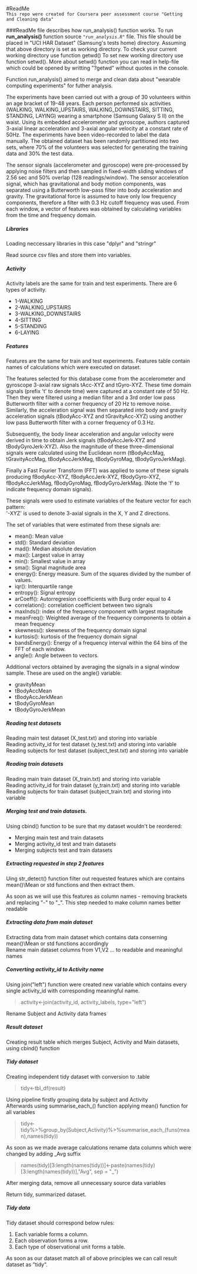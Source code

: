 #ReadMe  
`This repo were created for Coursera peer assessment course "Getting and Cleaning data"`  

###ReadMe file describes how run_analysis() function works.
To run **run_analysis()** function source *`"run_analysis.R"`* file.
This file should be placed in "UCI HAR Dataset" (Samsung's tests home) directory.
Assuming that above directory is set as working directory. To check your current working directory use function getwd()
To set new working directory use function setwd(). More about setwd() function you can read in help-file which could 
be opened by writting "?getwd" without quotes in the console.

 Function run_analysis() aimed to merge and clean data about "wearable computing experiments" for futher analysis.

The experiments have been carried out with a group of 30 volunteers within an age bracket of 19-48 years. 
Each person performed six activities (WALKING, WALKING_UPSTAIRS, WALKING_DOWNSTAIRS, SITTING, STANDING, LAYING) 
wearing a smartphone (Samsung Galaxy S II) on the waist. Using its embedded accelerometer and gyroscope, 
authors captured 3-axial linear acceleration and 3-axial angular velocity at a constant rate of 50Hz. 
The experiments have been video-recorded to label the data manually. The obtained dataset has been randomly partitioned into two sets, where 70% of the volunteers was selected for generating the training data and 30% the test data. 

The sensor signals (accelerometer and gyroscope) were pre-processed by applying noise filters and then sampled in 
fixed-width sliding windows of 2.56 sec and 50% overlap (128 readings/window). 
The sensor acceleration signal, which has gravitational and body motion components,
was separated using a Butterworth low-pass filter into body acceleration and gravity. 
The gravitational force is assumed to have only low frequency components, therefore a filter with 0.3 Hz cutoff frequency was used. From each window, a vector of features was obtained by calculating variables from the time and frequency domain.

##### Libraries
Loading neccessary libraries in this case "dplyr" and "stringr"

Read source csv files and store them into variables.
##### Activity
Activity labels are the same for train and test experiments. There are 6 types of activity.
- 1-WALKING
- 2-WALKING_UPSTAIRS
- 3-WALKING_DOWNSTAIRS
- 4-SITTING
- 5-STANDING
- 6-LAYING 

##### Features
Features are the same for train and test experiments. Features table contain names of calculations which were executed on dataset.

The features selected for this database come from the accelerometer and gyroscope 3-axial raw signals tAcc-XYZ and tGyro-XYZ. These time domain signals (prefix 't' to denote time) were captured at a constant rate of 50 Hz. Then they were filtered using a median filter and a 3rd order low pass Butterworth filter with a corner frequency of 20 Hz to remove noise. Similarly, the acceleration signal was then separated into body and gravity acceleration signals (tBodyAcc-XYZ and tGravityAcc-XYZ) using another low pass Butterworth filter with a corner frequency of 0.3 Hz. 

Subsequently, the body linear acceleration and angular velocity were derived in time to obtain Jerk signals (tBodyAccJerk-XYZ and tBodyGyroJerk-XYZ). Also the magnitude of these three-dimensional signals were calculated using the Euclidean norm (tBodyAccMag, tGravityAccMag, tBodyAccJerkMag, tBodyGyroMag, tBodyGyroJerkMag). 

Finally a Fast Fourier Transform (FFT) was applied to some of these signals producing fBodyAcc-XYZ, fBodyAccJerk-XYZ, fBodyGyro-XYZ, fBodyAccJerkMag, fBodyGyroMag, fBodyGyroJerkMag. (Note the 'f' to indicate frequency domain signals). 

These signals were used to estimate variables of the feature vector for each pattern:  
'-XYZ' is used to denote 3-axial signals in the X, Y and Z directions.

The set of variables that were estimated from these signals are: 

+ mean(): Mean value
+ std(): Standard deviation
+ mad(): Median absolute deviation 
+ max(): Largest value in array
+ min(): Smallest value in array
+ sma(): Signal magnitude area
+ energy(): Energy measure. Sum of the squares divided by the number of values. 
+ iqr(): Interquartile range 
+ entropy(): Signal entropy
+ arCoeff(): Autorregresion coefficients with Burg order equal to 4
+ correlation(): correlation coefficient between two signals
+ maxInds(): index of the frequency component with largest magnitude
+ meanFreq(): Weighted average of the frequency components to obtain a mean frequency
+ skewness(): skewness of the frequency domain signal 
+ kurtosis(): kurtosis of the frequency domain signal 
+ bandsEnergy(): Energy of a frequency interval within the 64 bins of the FFT of each window.
+ angle(): Angle between to vectors.

Additional vectors obtained by averaging the signals in a signal window sample. These are used on the angle() variable:

+ gravityMean
+ tBodyAccMean
+ tBodyAccJerkMean
+ tBodyGyroMean
+ tBodyGyroJerkMean

##### Reading test datasets
Reading main test dataset (X_test.txt) and storing into variable  
Reading activity_id for test dataset (y_test.txt) and storing into variable  
Reading subjects for test dataset (subject_test.txt) and storing into variable  

##### Reading train datasets
Reading main train dataset (X_train.txt) and storing into variable  
Reading activity_id for train dataset (y_train.txt) and storing into variable  
Reading subjects for train dataset (subject_train.txt) and storing into variable  

##### Merging test and train datasets. 
Using cbind() function to be sure that my dataset wouldn't be reordered:  
+ Merging main test and train datasets  
+ Merging activity_id test and train datasets  
+ Merging subjects test and train datasets  

##### Extracting requested in step 2 features
Uing str_detect() function filter out requested features which are contains mean()\Mean or std functions and then extract them.  

As soon as we will use this features as column names - removing brackets and replacing "-" to "_". This step needed to make column names better readable  

##### Extracting data from main dataset
Extracting data from main dataset which contains data conserning mean()\Mean or std functions accordingly  
Rename main dataset columns from V1,V2 ... to readable and meaningful names

##### Converting activity_id to Activity name
Using join("left") function were created new variable which contains every single activity_id with corresponding meaningful name.  
> activity<-join(activity_id, activity_labels, type="left")  

Rename Subject and Activity data frames


##### Result dataset
Creating result table which merges Subject, Activity and Main datasets, using cbind() function  

##### Tidy dataset
Creating independent tidy dataset with conversion to .table
 > tidy<-tbl_df(result)
 
Using pipeline firstly grouping data by subject and Activity  
Afterwards using summarise_each_() function applying mean() function for all variables
> tidy<-tidy%>%group_by(Subject,Activity)%>%summarise_each_(funs(mean),names(tidy))

As soon as we made average calculations rename data columns which were changed by adding _Avg suffix
> names(tidy)[3:length(names(tidy))]<-paste(names(tidy)[3:length(names(tidy))],"Avg", sep = "_")

After merging data, remove all unnecessary source data variables 

Return tidy, summarized dataset.

##### Tidy data
Tidy dataset should correspond below rules:  
1. Each variable forms a column.  
2. Each observation forms a row.  
3. Each type of observational unit forms a table.  

As soon as our dataset match all of above principles we can call result dataset as "tidy".
